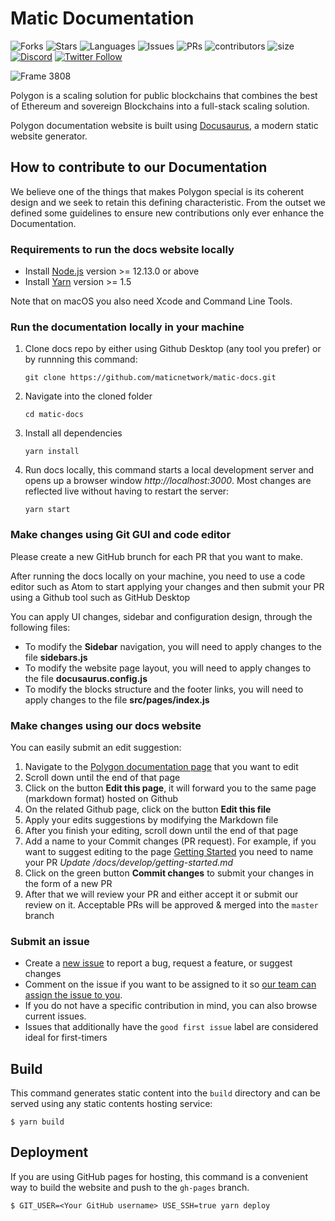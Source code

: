 # Matic Documentation

![Forks](https://img.shields.io/github/forks/maticnetwork/matic-docs?style=social)
![Stars](https://img.shields.io/github/stars/maticnetwork/matic-docs?style=social)
![Languages](https://img.shields.io/github/languages/count/maticnetwork/matic-docs)
![Issues](https://img.shields.io/github/issues/maticnetwork/matic-docs)
![PRs](https://img.shields.io/github/issues-pr-raw/maticnetwork/matic-docs)
![contributors](https://img.shields.io/github/contributors-anon/maticnetwork/matic-docs)
![size](https://img.shields.io/github/languages/code-size/maticnetwork/matic-docs)
[![Discord](https://img.shields.io/discord/714888181740339261?color=1C1CE1&label=Polygon%20%7C%20Discord%20%F0%9F%91%8B%20&style=flat-square)](https://discord.gg/zdwkdvMNY2)
[![Twitter Follow](https://img.shields.io/twitter/follow/0xPolygon.svg?style=social)](https://twitter.com/0xPolygon)


![Frame 3808](https://user-images.githubusercontent.com/63050765/148505368-134636fe-84e1-41bd-a30f-0e01907afbc1.png)


Polygon is a scaling solution for public blockchains that combines the best of Ethereum and sovereign Blockchains into a full-stack scaling solution.

Polygon documentation website is built using [Docusaurus](https://docusaurus.io/), a modern static website generator.

## How to contribute to our Documentation

We believe one of the things that makes Polygon special is its coherent design and we seek to retain this defining characteristic. From the outset we defined some guidelines to ensure new contributions only ever enhance the Documentation.

### Requirements to run the docs website locally

* Install [Node.js](https://nodejs.org/en/download/) version >= 12.13.0 or above  
* Install [Yarn](https://yarnpkg.com/en/) version >= 1.5  

Note that on macOS you also need Xcode and Command Line Tools.

### Run the documentation locally in your machine

1. Clone docs repo by either using Github Desktop (any tool you prefer) or by runnning this command:
    ```
    git clone https://github.com/maticnetwork/matic-docs.git
    ```
2. Navigate into the cloned folder
    ```
    cd matic-docs
    ```
3. Install all dependencies
    ```
    yarn install
    ```
4. Run docs locally, this command starts a local development server and opens up a browser window *http://localhost:3000*. Most changes are reflected live without having to restart the server:
    ```
    yarn start
    ```

### Make changes using Git GUI and code editor

Please create a new GitHub brunch for each PR that you want to make.

After running the docs locally on your machine, you need to use a code editor such as Atom to start applying your changes and then submit your PR using a Github tool such as GitHub Desktop

You can apply UI changes, sidebar and configuration design, through the following files:

- To modify the **Sidebar** navigation, you will need to apply changes to the file **sidebars.js**
- To modify the website page layout, you will need to apply changes to the file **docusaurus.config.js**
- To modify the blocks structure and the footer links, you will need to apply changes to the file **src/pages/index.js**

### Make changes using our docs website

You can easily submit an edit suggestion:

1. Navigate to the [Polygon documentation page](https://docs.polygon.technology/docs/develop/getting-started/) that you want to edit
2. Scroll down until the end of that page
3. Click on the button **Edit this page**, it will forward you to the same page (markdown format) hosted on Github
4. On the related Github page, click on the button **Edit this file**
5. Apply your edits suggestions by modifying the Markdown file
6. After you finish your editing, scroll down until the end of that page
7. Add a name to your Commit changes (PR request). For example, if you want to suggest editing to the page [Getting Started](https://docs.polygon.technology/docs/develop/getting-started) you need to name your PR *Update /docs/develop/getting-started.md*
8. Click on the green button **Commit changes** to submit your changes in the form of a new PR
9. After that we will review your PR and either accept it or submit our review on it. Acceptable PRs will be approved & merged into the `master` branch

### Submit an issue

- Create a [new issue](https://github.com/maticnetwork/matic-docs/issues/new/choose) to report a bug, request a feature, or suggest changes
- Comment on the issue if you want to be assigned to it so [our team can assign the issue to you](https://github.blog/2019-06-25-assign-issues-to-issue-commenters/).
- If you do not have a specific contribution in mind, you can also browse current issues.
- Issues that additionally have the `good first issue` label are considered ideal for first-timers

## Build

This command generates static content into the `build` directory and can be served using any static contents hosting service:

```
$ yarn build
```

## Deployment

If you are using GitHub pages for hosting, this command is a convenient way to build the website and push to the `gh-pages` branch.

```
$ GIT_USER=<Your GitHub username> USE_SSH=true yarn deploy
```
